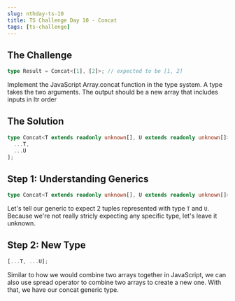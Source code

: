 ```yaml
---
slug: nthday-ts-10
title: TS Challenge Day 10 - Concat
tags: [ts-challenge]
---
```


## The Challenge

```ts
type Result = Concat<[1], [2]>; // expected to be [1, 2]
```

Implement the JavaScript Array.concat function in the type system. A type takes the two arguments. The output should be a new array that includes inputs in ltr order

<!-- truncate -->

## The Solution

```ts
type Concat<T extends readonly unknown[], U extends readonly unknown[]> = [
  ...T,
  ...U
];
```

## Step 1: Understanding Generics

```ts
type Concat<T extends readonly unknown[], U extends readonly unknown[]>
```

Let's tell our generic to expect 2 tuples represented with type `T` and `U`. Because we're not really stricly expecting any specific type, let's leave it unknown.

## Step 2: New Type

```ts
[...T, ...U];
```

Similar to how we would combine two arrays together in JavaScript, we can also use spread operator to combine two arrays to create a new one. With that, we have our concat generic type.
